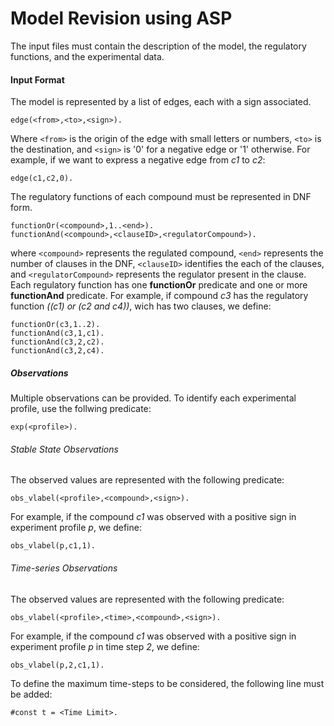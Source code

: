 # Model Revision using ASP

The input files must contain the description of the model, the regulatory functions, and the experimental data.

#### Input Format

The model is represented by a list of edges, each with a sign associated.
```
edge(<from>,<to>,<sign>).
```
Where `<from>` is the origin of the edge with small letters or numbers, `<to>` is the destination, and `<sign>` is '0' for a negative edge or '1' otherwise.
For example, if we want to express a negative edge from *c1* to *c2*:
```
edge(c1,c2,0).
```

The regulatory functions of each compound must be represented in DNF form.
```
functionOr(<compound>,1..<end>).
functionAnd(<compound>,<clauseID>,<regulatorCompound>).
```
where `<compound>` represents the regulated compound, `<end>` represents the number of clauses in the DNF, `<clauseID>` identifies the each of the clauses, and `<regulatorCompound>` represents the regulator present in the clause.
Each regulatory function has one **functionOr** predicate and one or more **functionAnd** predicate.
For example, if compound *c3* has the regulatory function *((c1) or (c2 and c4))*, wich has two clauses, we define:
```
functionOr(c3,1..2).
functionAnd(c3,1,c1).
functionAnd(c3,2,c2).
functionAnd(c3,2,c4).
```

##### Observations

Multiple observations can be provided.
To identify each experimental profile, use the follwing predicate:
```
exp(<profile>).
```

###### Stable State Observations

The observed values are represented with the following predicate:
```
obs_vlabel(<profile>,<compound>,<sign>).
```
For example, if the compound *c1* was observed with a positive sign in experiment profile *p*, we define:
```
obs_vlabel(p,c1,1).
```

###### Time-series Observations

The observed values are represented with the following predicate:
```
obs_vlabel(<profile>,<time>,<compound>,<sign>).
```
For example, if the compound *c1* was observed with a positive sign in experiment profile *p* in time step *2*, we define:
```
obs_vlabel(p,2,c1,1).
```
To define the maximum time-steps to be considered, the following line must be added:
```
#const t = <Time Limit>.
```
